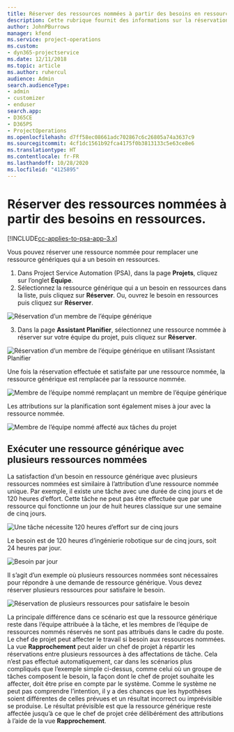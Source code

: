 ```yaml
---
title: Réserver des ressources nommées à partir des besoins en ressources.
description: Cette rubrique fournit des informations sur la réservation des ressources nommées pour un besoin en ressources générique.
author: JohnPBurrows
manager: kfend
ms.service: project-operations
ms.custom:
- dyn365-projectservice
ms.date: 12/11/2018
ms.topic: article
ms.author: ruhercul
audience: Admin
search.audienceType:
- admin
- customizer
- enduser
search.app:
- D365CE
- D365PS
- ProjectOperations
ms.openlocfilehash: d7ff58ec08661adc702867c6c26805a74a3637c9
ms.sourcegitcommit: 4cf1dc1561b92fca4175f0b3813133c5e63ce8e6
ms.translationtype: HT
ms.contentlocale: fr-FR
ms.lasthandoff: 10/28/2020
ms.locfileid: "4125895"
---
```

# <a name="book-named-resources-from-resource-requirements"></a>Réserver des ressources nommées à partir des besoins en ressources.

[!INCLUDE[cc-applies-to-psa-app-3.x](../includes/cc-applies-to-psa-app-3x.md)]

Vous pouvez réserver une ressource nommée pour remplacer une ressource génériques qui a un besoin en ressources.

1. Dans Project Service Automation (PSA), dans la page **Projets**, cliquez sur l’onglet **Équipe**.
2. Sélectionnez la ressource générique qui a un besoin en ressources dans la liste, puis cliquez sur **Réserver**. Ou, ouvrez le besoin en ressources puis cliquez sur **Réserver**.


![Réservation d’un membre de l’équipe générique](media/RM-how-to-14.png)


3. Dans la page **Assistant Planifier**, sélectionnez une ressource nommée à réserver sur votre équipe du projet, puis cliquez sur **Réserver**.

![Réservation d’un membre de l’équipe générique en utilisant l’Assistant Planifier](media/RM-how-to-15.png)

Une fois la réservation effectuée et satisfaite par une ressource nommée, la ressource générique est remplacée par la ressource nommée.

![Membre de l’équipe nommé remplaçant un membre de l’équipe générique](media/RM-how-to-16.png)

Les attributions sur la planification sont également mises à jour avec la ressource nommée.

![Membre de l’équipe nommé affecté aux tâches du projet](media/RM-how-to-17.png)

## <a name="fulfill-a-generic-resource-with-multiple-named-resources"></a>Exécuter une ressource générique avec plusieurs ressources nommées
La satisfaction d’un besoin en ressource générique avec plusieurs ressources nommées est similaire à l’attribution d’une ressource nommée unique. Par exemple, il existe une tâche avec une durée de cinq jours et de 120 heures d’effort. Cette tâche ne peut pas être effectuée que par une ressource qui fonctionne un jour de huit heures classique sur une semaine de cinq jours. 

![Une tâche nécessite 120 heures d’effort sur de cinq jours](media/RM-how-to-21.png)

Le besoin est de 120 heures d’ingénierie robotique sur de cinq jours, soit 24 heures par jour.

![Besoin par jour](media/RM-how-to-22.png)

Il s’agit d’un exemple où plusieurs ressources nommées sont nécessaires pour répondre à une demande de ressource générique. Vous devez réserver plusieurs ressources pour satisfaire le besoin.

![Réservation de plusieurs ressources pour satisfaire le besoin](media/RM-how-to-23.png)

La principale différence dans ce scénario est que la ressource générique reste dans l’équipe attribuée à la tâche, et les membres de l’équipe de ressources nommés réservés ne sont pas attribués dans le cadre du poste. Le chef de projet peut affecter le travail si besoin aux ressources nommées. La vue **Rapprochement** peut aider un chef de projet à répartir les réservations entre plusieurs ressources à des affectations de tâche. Cela n’est pas effectué automatiquement, car dans les scénarios plus compliqués que l’exemple simple ci-dessus, comme celui où un groupe de tâches composent le besoin, la façon dont le chef de projet souhaite les affecter, doit être prise en compte par le système. Comme le système ne peut pas comprendre l’intention, il y a des chances que les hypothèses soient différentes de celles prévues et un résultat incorrect ou imprévisible se produise. Le résultat prévisible est que la ressource générique reste affectée jusqu’à ce que le chef de projet crée délibérément des attributions à l’aide de la vue **Rapprochement**.


